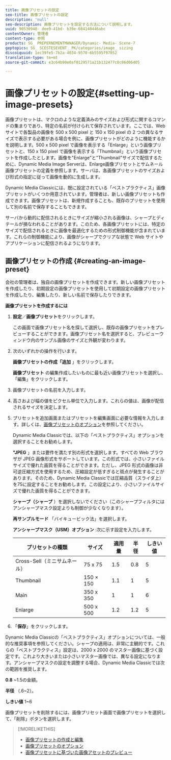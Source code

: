 ```yaml
---
title: 画像プリセットの設定
seo-title: 画像プリセットの設定
description: 'null'
seo-description: 画像プリセットを設定する方法について説明します。
uuid: 90530948- dee9-41bd- b39e-684140446abc
contentOwner: 管理者
content-type: 参照
products: SG_ PREPERNEMENTMANAGER/Dynamic- Media- Scene-7
geptopics: SG_ SCESTESEVENT_ PK/categories/image_ sizing
discoiquuid: 1ec39fe5-7b2a-4034-9570-6b5595f97052
translation-type: tm+mt
source-git-commit: e3c64b90e0af0129571a21b132477c0c86d06405

---
```



# 画像プリセットの設定{#setting-up-image-presets}

画像プリセットは、マクロのような定義済みのサイズおよび形式に関するコマンドの集まりであり、特定の名前が付けられて保存されています。ここでは、Web サイトで各製品の画像を 500 x 500 pixel と 150 x 150 pixel の 2 つの異なるサイズで表示する必要がある場合を例に、画像プリセットがどのように機能するかを説明します。500 x 500 pixel で画像を表示する「Enlarge」という画像プリセットと、150 x 150 pixel で画像を表示する「Thumbnail」という画像プリセットを作成したとします。画像を"Enlarge"と"Thumbnail"サイズで配信するために、Dynamic Media Image Serverは、Enlarge画像プリセットとサムネール画像プリセットの定義を参照します。サーバは、各画像プリセットのサイズおよび形式の指定に従って画像を動的に生成します。

Dynamic Media Classicには、既に設定されている「ベストプラクティス」画像プリセットがいくつか用意されています。管理者は、新しい画像プリセットも作成できます。画像プリセットは、新規作成することも、既存のプリセットを使用して別の名前で保存することもできます。

サーバから動的に配信されるときにサイズが縮小される画像は、シャープとディテールが損なわれることがあります。このため、各画像プリセットには、特定のサイズで配信されるときに画像を最適化するための形式制御機能が含まれています。これらの制御機能により、画像がシャープでクリアな状態で Web サイトやアプリケーションに配信されるようになります。

## 画像プリセットの作成 {#creating-an-image-preset}

会社の管理者は、独自の画像プリセットを作成できます。新しい画像プリセットを作成したり、初期設定の画像プリセットを使用して初期設定の画像プリセットを作成したり、編集したり、新しい名前で保存したりできます。

**画像プリセットを作成するには**

1. **設定**／**画像プリセット**&#x200B;をクリックします。

   この画面で画像プリセット名を探して選択し、既存の画像プリセットをプレビューすることができます。画像プリセット名を選択すると、プレビューウィンドウ内のサンプル画像のサイズと外観が変わります。

1. 次のいずれかの操作を行います。

   **画像プリセットの作成「追加** 」をクリックします。

   **画像プリセット** の編集作成したいものに最も近い画像プリセットを選択し、「編集」をクリックします。

1. 画像プリセットの名前を入力します。
1. 高さおよび幅の値をピクセル単位で入力します。これらの値は、画像が配信されるサイズを決定します。
1. プリセットを追加画面またはプリセットを編集画面に必要な情報を入力します。詳しくは、[画像プリセットのオプション](application-setup.md#image_preset_options)を参照してください。

   Dynamic Media Classicでは、以下の「ベストプラクティス」オプションを選択することをお勧めします。

   **"JPEG** 」または要件を満たす別の形式を選択します。すべての Web ブラウザが JPEG 画像形式をサポートしています。この形式では、小さいファイルサイズで優れた画質を得ることができます。ただし、JPEG 形式の画像は非可逆圧縮方式を使用するため、圧縮設定が低すぎると斑点が発生することがあります。そのため、Dynamic Media Classicでは圧縮品質（スライダ上）を75に設定することをお勧めします。この設定により、小さいファイルサイズで優れた画質を得ることができます。

   **シャープ（シャープ** ）を選択しないでください（このシャープフィルタにはアンシャープマスク設定よりも制御が少なくなります）。

   **再サンプルモード** 「バイキュービック法」を選択します。

   **アンシャープマスク（USM）オプション** :次に示す設定を入力します。

   | プリセットの種類 | サイズ | 適用量 | 半径 | しきい値 |
   |--- |--- |--- |--- |--- |
   | Cross-Sell（ミニサムネール） | 75 x 75 | 1.5 | 0.8 | 5 |
   | Thumbnail | 150 × 150 | 1.1 | 1 | 5 |
   | Main | 350 x 350 | 1 | 1 | 6 |
   | Enlarge | 500 x 500 | 1.2 | 1.2 | 5 |

1. 「**保存**」をクリックします。

Dynamic Media Classicの「ベストプラクティス」オプションについては、一般的な推奨事項を参照してください。シャープの適用は、非常に主観的です。これらの「ベストプラクティス」設定は、2000 x 2000 のマスター画像に基づく設定です。これより大きいまたは小さいマスター画像では、異なる設定になります。アンシャープマスクの設定を調整する場合、Dynamic Media Classicでは次の範囲を推奨します。

**0.8** ~1.5の金額。

**半径** （.6~2）。

**しきい値** 1~6

画像プリセットを削除するには、画像プリセット画面で画像プリセットを選択して、「削除」ボタンを選択します。

>[!MORELIKETHIS]
>
>* [画像プリセットの作成と編集](application-setup.md#creating_and_editing_image_presets)
>* [画像プリセットのオプション](application-setup.md#image_preset_options)
>* [画像プリセットに基づいた画像アセットのプレビュー](previewing-asset.md#previewing_an_image_asset_based_on_its_image_preset)

